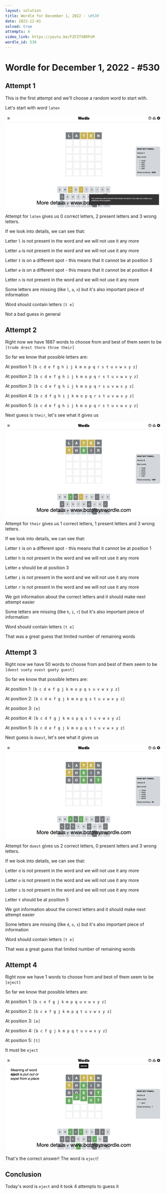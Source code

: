 ```yaml
---
layout: solution
title: Wordle for December 1, 2022 - \#530
date: 2022-12-01
solved: true
attempts: 4
video_link: https://youtu.be/FZFZfX8RPsM
wordle_id: 530
---
```


# Wordle for December 1, 2022 - \#530

## Attempt 1

This is the first attempt and we'll choose a random word to start with.

Let's start with word `laten`

![Attempt 1](2022-12-01/attempt-1.png)

Attempt for `laten` gives us 0 correct letters, 2 present letters and 3 wrong letters.

If we look into details, we can see that:

Letter `l` is not present in the word and we will not use it any more

Letter `a` is not present in the word and we will not use it any more

Letter `t` is on a different spot - this means that it cannot be at position 3

Letter `e` is on a different spot - this means that it cannot be at position 4

Letter `n` is not present in the word and we will not use it any more

Some letters are missing (like `l`, `a`, `n`) but it's also important piece of information

Word should contain letters `[t e]`

Not a bad guess in general



## Attempt 2

Right now we have 1887 words to choose from and best of them seem to be `[trode drest thore throe their]`

So far we know that possible letters are:

At position 1: `[b c d e f g h i j k m o p q r s t u v w x y z]`

At position 2: `[b c d e f g h i j k m o p q r s t u v w x y z]`

At position 3: `[b c d e f g h i j k m o p q r s u v w x y z]`

At position 4: `[b c d f g h i j k m o p q r s t u v w x y z]`

At position 5: `[b c d e f g h i j k m o p q r s t u v w x y z]`

Next guess is `their`, let's see what it gives us

![Attempt 2](2022-12-01/attempt-2.png)

Attempt for `their` gives us 1 correct letters, 1 present letters and 3 wrong letters.

If we look into details, we can see that:

Letter `t` is on a different spot - this means that it cannot be at position 1

Letter `h` is not present in the word and we will not use it any more

Letter `e` should be at position 3

Letter `i` is not present in the word and we will not use it any more

Letter `r` is not present in the word and we will not use it any more

We got information about the correct letters and it should make next attempt easier

Some letters are missing (like `h`, `i`, `r`) but it's also important piece of information

Word should contain letters `[t e]`

That was a great guess that limited number of remaining words



## Attempt 3

Right now we have 50 words to choose from and best of them seem to be `[doest suety ovest goety guest]`

So far we know that possible letters are:

At position 1: `[b c d e f g j k m o p q s u v w x y z]`

At position 2: `[b c d e f g j k m o p q s t u v w x y z]`

At position 3: `[e]`

At position 4: `[b c d f g j k m o p q s t u v w x y z]`

At position 5: `[b c d e f g j k m o p q s t u v w x y z]`

Next guess is `doest`, let's see what it gives us

![Attempt 3](2022-12-01/attempt-3.png)

Attempt for `doest` gives us 2 correct letters, 0 present letters and 3 wrong letters.

If we look into details, we can see that:

Letter `d` is not present in the word and we will not use it any more

Letter `o` is not present in the word and we will not use it any more

Letter `s` is not present in the word and we will not use it any more

Letter `t` should be at position 5

We got information about the correct letters and it should make next attempt easier

Some letters are missing (like `d`, `o`, `s`) but it's also important piece of information

Word should contain letters `[t e]`

That was a great guess that limited number of remaining words



## Attempt 4

Right now we have 1 words to choose from and best of them seem to be `[eject]`

So far we know that possible letters are:

At position 1: `[b c e f g j k m p q u v w x y z]`

At position 2: `[b c e f g j k m p q t u v w x y z]`

At position 3: `[e]`

At position 4: `[b c f g j k m p q t u v w x y z]`

At position 5: `[t]`

It must be `eject`

![Attempt 4](2022-12-01/attempt-4.png)

That's the correct answer! The word is `eject`!

## Conclusion

Today's word is `eject` and it took 4 attempts to guess it

